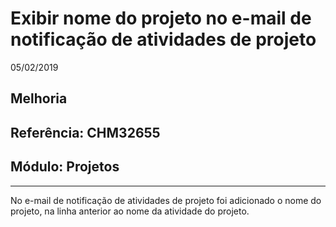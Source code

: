 # Exibir nome do projeto no e-mail de notificação de atividades de projeto
05/02/2019
## Melhoria
## Referência: CHM32655
## Módulo: Projetos
***

No e-mail de notificação de atividades de projeto foi adicionado o nome do projeto, na linha anterior ao nome da atividade do projeto.